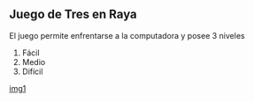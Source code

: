 ## Juego de Tres en Raya
El juego permite enfrentarse a la computadora y posee 3 niveles

1. Fácil
2. Medio
3. Difícil

[img1](https://raw.githubusercontent.com/JoseSp95/Tres-en-Raya/master/img1.png)
